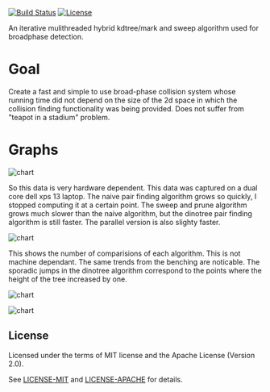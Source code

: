 [![Build Status](https://travis-ci.org/tiby312/collie.svg?branch=master)](https://travis-ci.org/tiby312/collie)
[![License](https://img.shields.io/badge/license-MIT%2FApache--2.0-blue.svg)](https://github.com/tiby312/collie)

An iterative mulithreaded hybrid kdtree/mark and sweep algorithm used for broadphase detection.


# Goal
Create a fast and simple to use broad-phase collision system whose running time did not depend on the size of the 2d space
in which the collision finding functionality was being provided. Does not suffer from "teapot in a stadium" problem.


# Graphs



![chart](../assets/bench.png)

So this data is very hardware dependent. This data was captured on a dual core dell xps 13 laptop. The naive pair finding algorithm grows so quickly, I stopped computing it at a certain point. The sweep and prune algorithm grows much slower than the naive algorithm, but the dinotree pair finding algorithm is still faster. The parallel version is also slighty faster.


![chart](../assets/theory.png)

This shows the number of comparisions of each algorithm. This is not machine dependant. The same trends from the benching are noticable. The sporadic jumps in the dinotree algorithm correspond to the points where the height of the tree increased by one.


![chart](../assets/sweep3d.png)


![chart](../assets/tree3d.png)

## License

Licensed under the terms of MIT license and the Apache License (Version 2.0).

See [LICENSE-MIT](LICENSE-MIT) and [LICENSE-APACHE](LICENSE-APACHE) for details.
